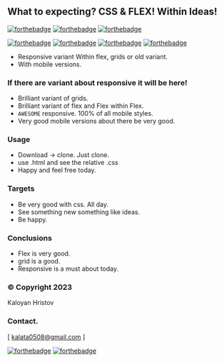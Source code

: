 ## What to expecting? CSS & FLEX! Within Ideas!

   [![forthebadge](https://forthebadge.com/images/badges/uses-git.svg)](https://forthebadge.com)
   [![forthebadge](https://forthebadge.com/images/badges/uses-html.svg)](https://forthebadge.com)
   [![forthebadge](https://forthebadge.com/images/badges/uses-css.svg)](https://forthebadge.com)
   


   [![forthebadge](https://forthebadge.com/images/badges/check-it-out.svg)](https://forthebadge.com)
   [![forthebadge](https://forthebadge.com/images/badges/for-you.svg)](https://forthebadge.com)
   [![forthebadge](https://forthebadge.com/images/badges/makes-people-smile.svg)](https://forthebadge.com)
   [![forthebadge](https://forthebadge.com/images/badges/open-source.svg)](https://forthebadge.com)
   
 * Responsive variant Within flex, grids or old variant.
 * With mobile versions.

 ### If there are variant about responsive it will be here!

 * Brilliant variant of grids.
 * Brilliant variant of flex and Flex within Flex.
 * ```AWESOME``` responsive. 100% of all mobile styles.
 * Very good mobile versions about there be very good.
 
 ### Usage
  
 * Download -> clone. Just clone.
 * use .html and see the relative .css
 * Happy and feel free today.

 ### Targets

 * Be very good with css. All day.
 * See something new something like ideas.
 * Be happy.

 ### Conclusions

 * Flex is very good.
 * grid is a good.
 * Responsive is a must about today.

 ### &copy; Copyright 2023
   Kaloyan Hristov

 ### Contact.
  [ kalata0508@gmail.com ]

[![forthebadge](https://forthebadge.com/images/featured/featured-built-with-love.svg)](https://forthebadge.com)
[![forthebadge](https://forthebadge.com/images/badges/powered-by-coffee.svg)](https://forthebadge.com)
